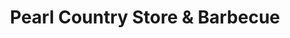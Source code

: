 ---
title: "Pearl Country Store & Barbecue"
url: /micanopy/pearl-country-store-and-barbecue/
shop: convenience
---